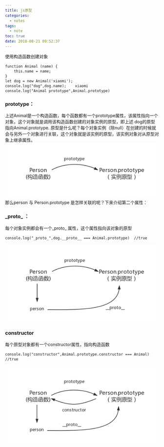 ```yaml
---
title: js原型
categories:
  - notes
tags:
  - note
toc: true
date: 2018-08-21 09:52:37
---
```


使用构造函数创建对象
```
function Animal (name) {
    this.name = name;
}
let dog = new Animal('xiaomi');
console.log("dog",dog.name);    xiaomi
console.log("Animal prototype",Animal.prototype)  
```
### prototype：
上述Animal是一个构造函数，每个函数都有一个prototype属性，该属性指向一个对象，这个对象就是调用该构造函数创建的对象实例的原型，即上述 dog的原型指向Animal.prototype.
原型是什么呢？每个对象实例（除null）在创建的时候就会与另外一个对象进行关联，这个对象就是该实例的原型，该实例对象对从原型对象上继承属性。
![Alt text](/assets/img/prototype.png)
那么person 与 Person.prototype 是怎样关联的呢？下来介绍第二个属性：
### \_proto\_ ：
每个对象实例都会有一个\_proto\_ 属性，这个属性指向该对象的原型
```
console.log("_proto_",dog.__proto__ === Animal.prototype)  //true  
```
![Alt text](/assets/img/prototype2.png)

### constructor 
每个原型对象都有一个constructor属性，指向构造函数
```
console.log("constructor",Animal.prototype.constructor === Animal) //true  
```
![Alt text](/assets/img/prototype3.png)

<!-- ### 实例与原型
当读取实例的属性时，如果找不到，就会查找原型对象中的属性，如果还查不到，会去原型的原则中查找，直到顶层为止 -->